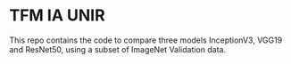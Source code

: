 # TFM IA UNIR

This repo contains the code to compare three models InceptionV3, VGG19 and ResNet50, using a subset of ImageNet Validation data.
